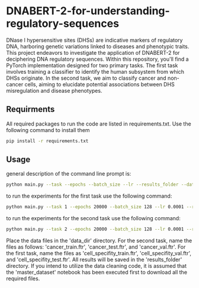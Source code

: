 # DNABERT-2-for-understanding-regulatory-sequences
DNase I hypersensitive sites (DHSs) are indicative markers of regulatory DNA, harboring genetic variations linked to diseases and phenotypic traits. This project endeavors to investigate the application of DNABERT-2 for deciphering DNA regulatory sequences. Within this repository, you'll find a PyTorch implementation designed for two primary tasks. The first task involves training a classifier to identify the human subsystem from which DHSs originate. In the second task, we aim to classify cancer and non-cancer cells, aiming to elucidate potential associations between DHS misregulation and disease phenotypes.

## Requirments

All required packages to run the code are listed in requirements.txt. Use the following command to install them

```bash
pip install -r requirements.txt
```

## Usage

general description of the command line prompt is:
```bash
python main.py --task --epochs --batch_size --lr --results_folder --data_dir
```
to run the experiments for the first task use the following command:
```bash
python main.py --task 1 --epochs 20000 --batch_size 128 --lr 0.0001 --results_folder "task_1_results" --data_dir "data/"
```

to run the experiments for the second task use the following command:
```bash
python main.py --task 2 --epochs 20000 --batch_size 128 --lr 0.0001 --results_folder "task_2_results" --data_dir "data/"
```
Place the data files in the 'data_dir' directory. For the second task, name the files as follows: 'cancer_train.ftr', 'cancer_test.ftr', and 'cancer_val.ftr'. For the first task, name the files as 'cell_specifity_train.ftr', 'cell_specifity_val.ftr', and 'cell_specifity_test.ftr'. All results will be saved in the 'results_folder' directory.
If you intend to utilize the data cleaning code, it is assumed that the 'master_dataset' notebook has been executed first to download all the required files.
